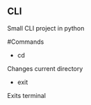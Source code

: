 ## CLI

Small CLI project in python

#Commands

- cd

Changes current directory

- exit

Exits terminal